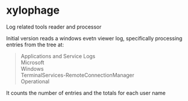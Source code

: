 # xylophage
Log related tools reader and processor

Initial version reads a windows evetn viewer log,
specifically processing entries from the tree at:

> Applications and Service Logs  
> Microsoft  
> Windows  
> TerminalServices-RemoteConnectionManager  
> Operational  

It counts the number of entries and the totals for each user name
